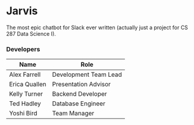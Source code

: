 # Jarvis
The most epic chatbot for Slack ever written (actually just a project for CS 287 Data Science I).

### Developers
| Name          | Role                  |
|---------------|-----------------------|
| Alex Farrell  | Development Team Lead |
| Erica Quallen | Presentation Advisor  |
| Kelly Turner  | Backend Developer     |
| Ted Hadley    | Database Engineer     |
| Yoshi Bird    | Team Manager          |
